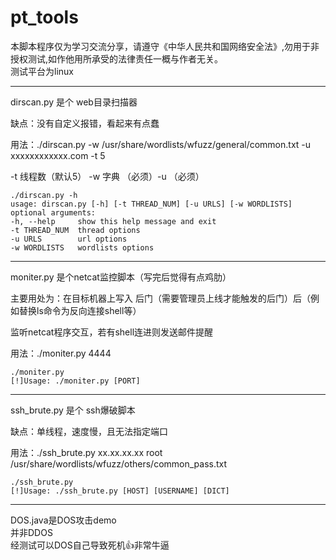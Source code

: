 # pt_tools
本脚本程序仅为学习交流分享，请遵守《中华人民共和国网络安全法》,勿用于非授权测试,如作他用所承受的法律责任一概与作者无关。  
测试平台为linux
***

dirscan.py 是个 web目录扫描器  

缺点：没有自定义报错，看起来有点蠢

用法：./dirscan.py -w /usr/share/wordlists/wfuzz/general/common.txt -u xxxxxxxxxxxx.com -t 5

-t 线程数（默认5） -w 字典 （必须）-u （必须）
```
./dirscan.py -h
usage: dirscan.py [-h] [-t THREAD_NUM] [-u URLS] [-w WORDLISTS]
optional arguments:
-h, --help     show this help message and exit
-t THREAD_NUM  thread options
-u URLS        url options
-w WORDLISTS   wordlists options
```
***
moniter.py 是个netcat监控脚本（写完后觉得有点鸡肋）  
  
主要用处为：在目标机器上写入 后门（需要管理员上线才能触发的后门）后（例如替换ls命令为反向连接shell等）  
  
监听netcat程序交互，若有shell连进则发送邮件提醒  
  
用法：./moniter.py 4444
```
./moniter.py
[!]Usage: ./moniter.py [PORT] 
```

***
ssh_brute.py 是个 ssh爆破脚本  

缺点：单线程，速度慢，且无法指定端口

用法：./ssh_brute.py xx.xx.xx.xx root /usr/share/wordlists/wfuzz/others/common_pass.txt

```
./ssh_brute.py
[!]Usage: ./ssh_brute.py [HOST] [USERNAME] [DICT]
```
***

DOS.java是DOS攻击demo  
并非DDOS  
经测试可以DOS自己导致死机👍非常牛逼
